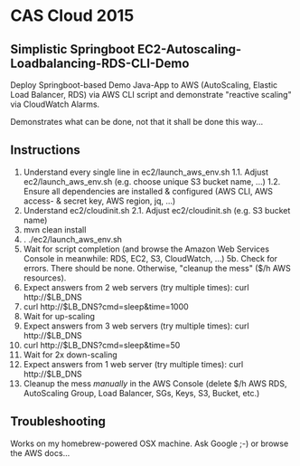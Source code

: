 # CAS Cloud 2015

## Simplistic Springboot EC2-Autoscaling-Loadbalancing-RDS-CLI-Demo

Deploy Springboot-based Demo Java-App to AWS (AutoScaling, Elastic Load Balancer, RDS) via AWS CLI script and demonstrate "reactive scaling" via CloudWatch Alarms. 

Demonstrates what can be done, not that it shall be done this way...

## Instructions

1.   Understand every single line in ec2/launch_aws_env.sh
1.1. Adjust ec2/launch_aws_env.sh (e.g. choose unique S3 bucket name, ...)
1.2. Ensure all dependencies are installed & configured (AWS CLI, AWS access- & secret key, AWS region, jq, ...)
2.	 Understand ec2/cloudinit.sh
2.1. Adjust ec2/cloudinit.sh (e.g. S3 bucket name)
3.   mvn clean install
4.   . ./ec2/launch_aws_env.sh
5.   Wait for script completion (and browse the Amazon Web Services Console in meanwhile: RDS, EC2, S3, CloudWatch, ...)
5b.  Check for errors. There should be none. Otherwise, "cleanup the mess" ($/h AWS resources).
6.   Expect answers from 2 web servers (try multiple times): curl http://$LB_DNS
7.   curl http://$LB_DNS?cmd=sleep&time=1000
8.   Wait for up-scaling
9.   Expect answers from 3 web servers (try multiple times): curl http://$LB_DNS
10.  curl http://$LB_DNS?cmd=sleep&time=50
11.  Wait for 2x down-scaling
12.  Expect answers from 1 web server (try multiple times): curl http://$LB_DNS
13.	 Cleanup the mess _manually_ in the AWS Console (delete $/h AWS RDS, AutoScaling Group, Load Balancer, SGs, Keys, S3,  Bucket, etc.)

## Troubleshooting

Works on my homebrew-powered OSX machine. Ask Google ;-) or browse the AWS docs...
